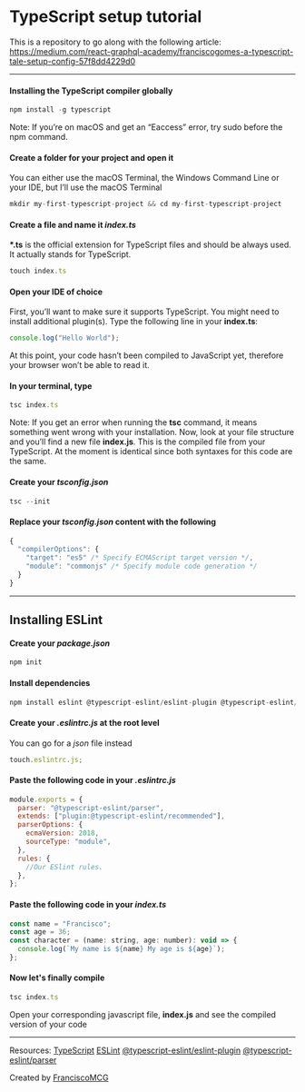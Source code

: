 # TypeScript setup tutorial

This is a repository to go along with the following article:
https://medium.com/react-graphql-academy/franciscogomes-a-typescript-tale-setup-config-57f8dd4229d0

---

#### Installing the TypeScript compiler globally

```javascript
npm install -g typescript
```

Note: If you’re on macOS and get an “Eaccess” error, try sudo before the npm command.

#### Create a folder for your project and open it

You can either use the macOS Terminal, the Windows Command Line or your IDE, but I’ll use the macOS Terminal

```javascript
mkdir my-first-typescript-project && cd my-first-typescript-project
```

#### Create a file and name it _index.ts_

**\*.ts** is the official extension for TypeScript files and should be always used. It actually stands for TypeScript.

```javascript
touch index.ts
```

#### Open your IDE of choice

First, you’ll want to make sure it supports TypeScript. You might need to install additional plugin(s). Type the following line in your **index.ts**:

```javascript
console.log("Hello World");
```

At this point, your code hasn’t been compiled to JavaScript yet, therefore your browser won’t be able to read it.

#### In your terminal, type

```javascript
tsc index.ts
```

Note: If you get an error when running the **tsc** command, it means something went wrong with your installation.
Now, look at your file structure and you’ll find a new file **index.js**. This is the compiled file from your TypeScript. At the moment is identical since both syntaxes for this code are the same.

#### Create your _tsconfig.json_

```javascript
tsc --init
```

#### Replace your _tsconfig.json_ content with the following

```javascript
{
  "compilerOptions": {
    "target": "es5" /* Specify ECMAScript target version */,
    "module": "commonjs" /* Specify module code generation */
  }
}
```

---

## Installing ESLint

#### Create your _package.json_

```javascript
npm init
```

#### Install dependencies

```javascript
npm install eslint @typescript-eslint/eslint-plugin @typescript-eslint/parser --save-dev
```

#### Create your _.eslintrc.js_ at the root level

You can go for a _json_ file instead

```javascript
touch.eslintrc.js;
```

#### Paste the following code in your _.eslintrc.js_

```javascript
module.exports = {
  parser: "@typescript-eslint/parser",
  extends: ["plugin:@typescript-eslint/recommended"],
  parserOptions: {
    ecmaVersion: 2018,
    sourceType: "module",
  },
  rules: {
    //Our ESlint rules.
  },
};
```

#### Paste the following code in your _index.ts_

```javascript
const name = "Francisco";
const age = 36;
const character = (name: string, age: number): void => {
  console.log(`My name is ${name} My age is ${age}`);
};
```

#### Now let's finally compile

```javascript
tsc index.ts
```

Open your corresponding javascript file, **index.js** and see the compiled version of your code

---

Resources:
[TypeScript](https://www.typescriptlang.org/)
[ESLint](https://eslint.org/)
[@typescript-eslint/eslint-plugin](https://www.npmjs.com/package/@typescript-eslint/eslint-plugin)
[@typescript-eslint/parser](https://www.npmjs.com/package/@typescript-eslint/parser)

Created by [FranciscoMCG](https://github.com/franciscomcg)
